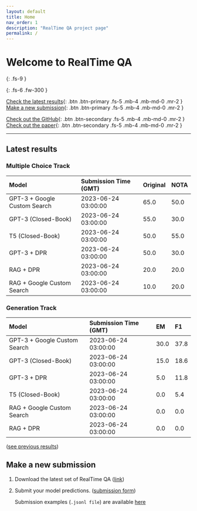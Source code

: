```yaml
---
layout: default
title: Home
nav_order: 1
description: "RealTime QA project page"
permalink: /
---
```


# Welcome to RealTime QA
{: .fs-9 }


{: .fs-6 .fw-300 }

[Check the latest results](#latest-results){: .btn .btn-primary .fs-5 .mb-4 .mb-md-0 .mr-2 } [Make a new submission](#make-a-new-submission){: .btn .btn-primary .fs-5 .mb-4 .mb-md-0 .mr-2 }

[Check out the GitHub](https://github.com/realtimeqa/realtimeqa_public){: .btn .btn-secondary .fs-5 .mb-4 .mb-md-0 .mr-2 } [Check out the paper](https://arxiv.org/abs/2207.13332){: .btn .btn-secondary .fs-5 .mb-4 .mb-md-0 .mr-2 }

---

## Latest results 

### Multiple Choice Track

| Model        | Submission Time (GMT) | Original | NOTA | 
|:-------------|:---------|:---------|:-----|
|GPT-3 + Google Custom Search|2023-06-24 03:00:00|65.0|50.0|
|GPT-3 (Closed-Book)|2023-06-24 03:00:00|55.0|30.0|
|T5 (Closed-Book)|2023-06-24 03:00:00|50.0|55.0|
|GPT-3 + DPR|2023-06-24 03:00:00|50.0|30.0|
|RAG + DPR|2023-06-24 03:00:00|20.0|20.0|
|RAG + Google Custom Search|2023-06-24 03:00:00|10.0|20.0|



### Generation Track

| Model        | Submission Time (GMT) | EM | F1 | 
|:-------------|:---------|:---------|:-----|
|GPT-3 + Google Custom Search|2023-06-24 03:00:00|30.0|37.8|
|GPT-3 (Closed-Book)|2023-06-24 03:00:00|15.0|18.6|
|GPT-3 + DPR|2023-06-24 03:00:00|5.0|11.8|
|T5 (Closed-Book)|2023-06-24 03:00:00|0.0|5.4|
|RAG + Google Custom Search|2023-06-24 03:00:00|0.0|0.0|
|RAG + DPR|2023-06-24 03:00:00|0.0|0.0|



([see previous results](https://realtimeqa.github.io/docs/results/2022/))

## Make a new submission

1. Download the latest set of RealTime QA ([link](https://github.com/realtimeqa/realtimeqa_public))

1. Submit your model predictions. ([submission form](https://forms.gle/6xANYtedAf8UrqyY8))

    Submission examples (`.jsonl file`) are available [here](https://github.com/realtimeqa/realtimeqa_public/tree/main/baseline_results)
